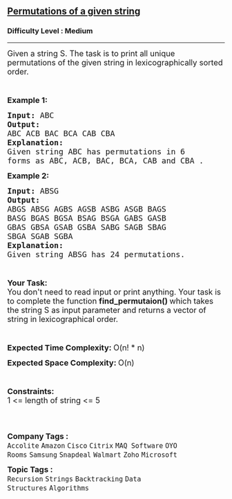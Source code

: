 <h2><a href="https://practice.geeksforgeeks.org/problems/permutations-of-a-given-string2041/1">Permutations of a given string</a></h2><h3>Difficulty Level : Medium</h3><hr><div class="problems_problem_content__Xm_eO"><p><span style="font-size:18px">Given a string S. The task is to print all unique permutations of the&nbsp;given string in lexicographically sorted order.</span></p>

<p>&nbsp;</p>

<p><strong><span style="font-size:18px">Example 1:</span></strong></p>

<pre><span style="font-size:18px"><strong>Input: </strong>ABC</span>
<strong><span style="font-size:18px">Output:</span></strong>
<span style="font-size:18px">ABC ACB BAC BCA CAB CBA</span>
<span style="font-size:18px"><strong>Explanation:</strong></span>
<span style="font-size:18px">Given string ABC has permutations in 6 </span>
<span style="font-size:18px">forms as ABC, ACB, BAC, BCA, CAB and CBA .</span>
</pre>

<p><strong><span style="font-size:18px">Example 2:</span></strong></p>

<pre><span style="font-size:18px"><strong>Input: </strong>ABSG</span>
<strong><span style="font-size:18px">Output:</span></strong>
<span style="font-size:18px">ABGS ABSG AGBS AGSB ASBG ASGB BAGS 
BASG BGAS BGSA BSAG BSGA GABS GASB 
GBAS GBSA GSAB GSBA SABG SAGB SBAG 
SBGA SGAB SGBA
</span><span style="font-size:18px"><strong>Explanation:</strong></span>
<span style="font-size:18px">Given string ABSG has 24 permutations.</span>
</pre>

<p>&nbsp;</p>

<p><span style="font-size:18px"><strong>Your Task:&nbsp;&nbsp;</strong><br>
You don't need to read input or print anything. Your task is to complete the function <strong>find_permutaion()&nbsp;</strong>which takes the string S as input parameter and returns a vector of string in lexicographical order.</span></p>

<p>&nbsp;</p>

<p><span style="font-size:18px"><strong>Expected Time Complexity:&nbsp;</strong>O(n! * n)</span></p>

<p><span style="font-size:18px"><strong>Expected Space&nbsp;Complexity:&nbsp;</strong>O(n)</span></p>

<p>&nbsp;</p>

<p><span style="font-size:18px"><strong>Constraints:</strong><br>
1 &lt;= length of string &lt;= 5</span><br>
&nbsp;</p>

<p>&nbsp;</p>
</div><p><span style=font-size:18px><strong>Company Tags : </strong><br><code>Accolite</code>&nbsp;<code>Amazon</code>&nbsp;<code>Cisco</code>&nbsp;<code>Citrix</code>&nbsp;<code>MAQ Software</code>&nbsp;<code>OYO Rooms</code>&nbsp;<code>Samsung</code>&nbsp;<code>Snapdeal</code>&nbsp;<code>Walmart</code>&nbsp;<code>Zoho</code>&nbsp;<code>Microsoft</code>&nbsp;<br><p><span style=font-size:18px><strong>Topic Tags : </strong><br><code>Recursion</code>&nbsp;<code>Strings</code>&nbsp;<code>Backtracking</code>&nbsp;<code>Data Structures</code>&nbsp;<code>Algorithms</code>&nbsp;